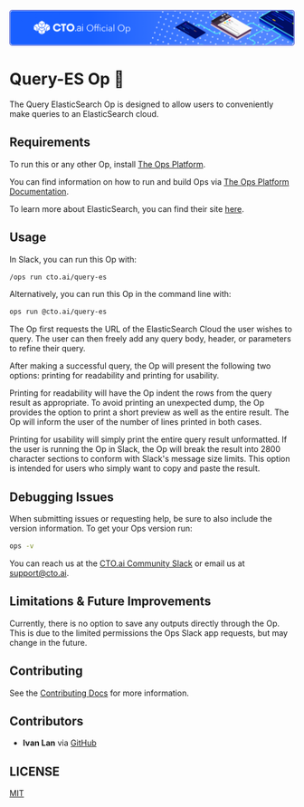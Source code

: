 ![](assets/banner.png)
# Query-ES Op 🚀

The Query ElasticSearch Op is designed to allow users to conveniently make queries to an ElasticSearch cloud.

## Requirements
To run this or any other Op, install [The Ops Platform](https://cto.ai/platform).

You can find information on how to run and build Ops via [The Ops Platform Documentation](https://cto.ai/docs/overview).

To learn more about ElasticSearch, you can find their site [here](https://www.elastic.co/).

## Usage
In Slack, you can run this Op with:

```bash
/ops run cto.ai/query-es
```
Alternatively, you can run this Op in the command line with:

```bash
ops run @cto.ai/query-es
```
The Op first requests the URL of the ElasticSearch Cloud the user wishes to query.  The user can then freely add any query body, header, or parameters to refine their query.

After making a successful query, the Op will present the following two options: printing for readability and printing for usability.

Printing for readability will have the Op indent the rows from the query result as appropriate.  To avoid printing an unexpected dump, the Op provides the option to print a short preview as well as the entire result.  The Op will inform the user of the number of lines printed in both cases.

Printing for usability will simply print the entire query result unformatted.  If the user is running the Op in Slack, the Op will break the result into 2800 character sections to conform with Slack's message size limits.  This option is intended for users who simply want to copy and paste the result.

## Debugging Issues
When submitting issues or requesting help, be sure to also include the version information. To get your Ops version run:

```bash
ops -v
```
You can reach us at the [CTO.ai Community Slack](https://cto-ai-community.slack.com/) or email us at support@cto.ai.

## Limitations & Future Improvements
Currently, there is no option to save any outputs directly through the Op.  This is due to the limited permissions the Ops Slack app requests, but may change in the future.

## Contributing
See the [Contributing Docs](CONTRIBUTING.md) for more information.

## Contributors
- **Ivan Lan** via [GitHub](https://github.com/ivanl22)

## LICENSE
[MIT](LICENSE)
